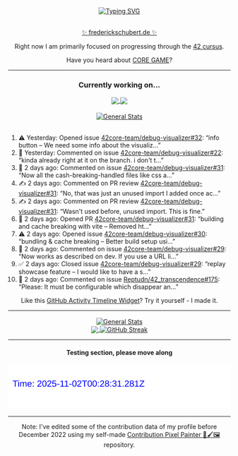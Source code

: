 <div align="center">
	<a href="https://git.io/typing-svg"><img src="https://readme-typing-svg.demolab.com?font=Fira+Code&size=30&pause=1000&color=70A5FD&background=1A1B27&center=true&vCenter=true&repeat=false&random=false&width=550&lines=%F0%9F%91%8B+Hello+World!+I'm+Freddy!+%F0%9F%96%96" alt="Typing SVG" /></a>
</div>
<br>
<div align="center">
	<p></p><a href="https://frederickschubert.de">✨ frederickschubert.de ✨</a></p>
	<p>Right now I am primarily focused on progressing through the <a href="https://github.com/FreddyMSchubert/42_cursus">42 cursus</a>.</p>
	<p>Have you heard about <a href="https://coregame.de/">CORE GAME</a>?</p>
</div>

<hr>

<div align="center">

### Currently working on...

<!-- [![current_repo](https://github-readme-stats.vercel.app/api/pin/?username=FreddyMSchubert&repo=Crafty_Concoctions&theme=tokyonight)](https://github.com/FreddyMSchubert/Crafty_Concoctions) -->

<div align="center">
	<a href="https://github.com/Reptudn/42_transcendence" target="_blank">
		<img align="center" src="https://github-readme-stats.vercel.app/api/pin/?username=Reptudn&repo=42_transcendence&theme=tokyonight" />
	</a>
	<a href="https://github.com/42core-team/even_COREnier" target="_blank">
		<img align="center" src="https://github-readme-stats.vercel.app/api/pin/?username=42core-team&repo=even_COREnier&theme=tokyonight" />
	</a>
</div>

<br>

<div align="center">
	<a href="https://github.com/FreddyMSchubert/42_cursus" target="_blank">
		<img align="center" src="https://github-readme-stats.vercel.app/api/pin/?username=FreddyMSchubert&repo=42_cursus&theme=tokyonight" alt="General Stats" />
	</a>
</div>

<br>

<div align="left">
<ol>
<!-- ACTIVITY:START -->
<li>⚠️ Yesterday: Opened issue <a href="https://github.com/42core-team/debug-visualizer/issues/32">42core-team/debug-visualizer#32</a>: “info button – We need some info about the visualiz…”</li>
<li>💬 Yesterday: Commented on issue <a href="https://github.com/42core-team/debug-visualizer/issues/22#issuecomment-3201879729">42core-team/debug-visualizer#22</a>: “kinda already right at it on the branch. i don't t…”</li>
<li>💬 2 days ago: Commented on issue <a href="https://github.com/42core-team/debug-visualizer/pull/31#issuecomment-3198538579">42core-team/debug-visualizer#31</a>: “Now all the cash-breaking-handled files like css a…”</li>
<li>✍️ 2 days ago: Commented on PR review <a href="https://github.com/42core-team/debug-visualizer/pull/31#discussion_r2283457706">42core-team/debug-visualizer#31</a>: “No, that was just an unused import I added once ac…”</li>
<li>✍️ 2 days ago: Commented on PR review <a href="https://github.com/42core-team/debug-visualizer/pull/31#discussion_r2283456105">42core-team/debug-visualizer#31</a>: “Wasn't used before, unused import. This is fine.”</li>
<li>🚀 2 days ago: Opened PR <a href="https://github.com/42core-team/debug-visualizer/pull/31">42core-team/debug-visualizer#31</a>: “building and cache breaking with vite – Removed ht…”</li>
<li>⚠️ 2 days ago: Opened issue <a href="https://github.com/42core-team/debug-visualizer/issues/30">42core-team/debug-visualizer#30</a>: “bundling & cache breaking – Better build setup usi…”</li>
<li>💬 2 days ago: Commented on issue <a href="https://github.com/42core-team/debug-visualizer/issues/29#issuecomment-3198195906">42core-team/debug-visualizer#29</a>: “Now works as described on dev. If you use a URL li…”</li>
<li>✅ 2 days ago: Closed issue <a href="https://github.com/42core-team/debug-visualizer/issues/29">42core-team/debug-visualizer#29</a>: “replay showcase feature – I would like to have a s…”</li>
<li>💬 2 days ago: Commented on issue <a href="https://github.com/Reptudn/42_transcendence/issues/175#issuecomment-3196773306">Reptudn/42_transcendence#175</a>: “Please: It must be configurable which disappear an…”</li>
<!-- ACTIVITY:END -->
</ol>
</div>

Like this [GitHub Activity Timeline Widget](https://github.com/FreddyMSchubert/github-activity-timeline)? Try it yourself - I made it.

<hr>

<div align="center">
	<a href="https://github.com/anuraghazra/github-readme-stats" target="_blank">
		<img height=200 align="center" src="https://github-readme-stats.vercel.app/api?username=FreddyMSchubert&show_icons=true&theme=tokyonight&card_width=650" alt="General Stats" />
	</a>
</div>

<div align="center">
	<a href="https://github.com/anuraghazra/github-readme-stats" target="_blank">
		<img height=200 align="center" src="https://github-readme-stats.vercel.app/api/top-langs/?username=FreddyMSchubert&layout=donut&theme=tokyonight&card_width=320">
	</a>
	<a href="https://github.com/DenverCoder1/github-readme-streak-stats" target="_blank">
		<img height=200 align="center" src="https://streak-stats.demolab.com?user=FreddyMSchubert&theme=tokyonight&date_format=j%20M%5B%20Y%5D&card_width=320&card_height=200&hide_total_contributions=true" alt="GitHub Streak" />
	</a>
</div>

<hr>

#### Testing section, please move along

![GitHub Defenders SVG](https://github.com/FreddyMSchubert/FreddyMSchubert/blob/github_defenders_output/output.svg)

<hr>

Note: I've edited some of the contribution data of my profile before December 2022 using my self-made [Contribution Pixel Painter 🎨🖌️🖼️](https://github.com/FreddyMSchubert/contribution-pixel-painter) repository.
